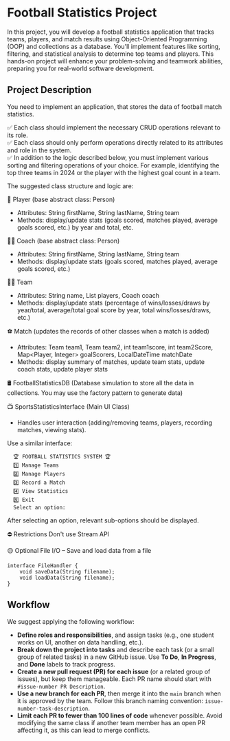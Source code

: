 # Football Statistics Project

In this project, you will develop a football statistics application that tracks teams, players, and match results using 
Object-Oriented Programming (OOP) and collections as a database. You'll implement features like sorting, filtering, and 
statistical analysis to determine top teams and players. This hands-on project will enhance your problem-solving 
and teamwork abilities, preparing you for real-world software development.

## Project Description

You need to implement an application, that stores the data of football match statistics. 

✅ Each class should implement the necessary CRUD operations relevant to its role.  
✅ Each class should only perform operations directly related to its attributes and role in the system.  
✅ In addition to the logic described below, you must implement various sorting and filtering operations of your choice.
    For example, identifying the top three teams in 2024 or the player with the highest goal count in a team.

The suggested class structure and logic are:

🏃 Player (base abstract class: Person)

- Attributes: String firstName, String lastName, String team
- Methods: display/update stats (goals scored, matches played, average goals scored, etc.) by year and total, etc.

🧑‍🏫 Coach (base abstract class: Person)

- Attributes: String firstName, String lastName, String team
- Methods: display/update stats (goals scored, matches played, average goals scored, etc.)

👨‍👨 Team

- Attributes: String name, List<Player> players, Coach coach
- Methods: display/update stats (percentage of wins/losses/draws by year/total, average/total goal score by year, total wins/losses/draws, etc.)

⚽ Match (updates the records of other classes when a match is added)

- Attributes: Team team1, Team team2, int team1score, int team2Score, Map<Player, Integer> goalScorers, LocalDateTime matchDate
- Methods: display summary of matches, update team stats, update coach stats, update player stats

🛢️ FootballStatisticsDB (Database simulation to store all the data in collections. You may use the factory pattern to generate data)

📺 SportsStatisticsInterface (Main UI Class)

- Handles user interaction (adding/removing teams, players, recording matches, viewing stats). 

Use a similar interface:

```
  🏆 FOOTBALL STATISTICS SYSTEM 🏆
  1️⃣ Manage Teams
  2️⃣ Manage Players
  3️⃣ Record a Match
  4️⃣ View Statistics
  5️⃣ Exit
  Select an option:
```

After selecting an option, relevant sub-options should be displayed.

⛔ Restrictions 
Don't use Stream API

🟡 Optional
File I/O – Save and load data from a file

```
interface FileHandler {
    void saveData(String filename);
    void loadData(String filename);
}
```

## Workflow

We suggest applying the following workflow:  

- **Define roles and responsibilities**, and assign tasks (e.g., one student works on UI, another on data handling, etc.).  
- **Break down the project into tasks** and describe each task (or a small group of related tasks) in a new GitHub issue. Use **To Do**, **In Progress**, and **Done** labels to track progress.  
- **Create a new pull request (PR) for each issue** (or a related group of issues), but keep them manageable. Each PR name should start with `#issue-number PR Description`.  
- **Use a new branch for each PR**, then merge it into the `main` branch when it is approved by the team. Follow this branch naming convention: `issue-number-task-description`.  
- **Limit each PR to fewer than 100 lines of code** whenever possible. Avoid modifying the same class if another team member has an open PR affecting it, as this can lead to merge conflicts.  

